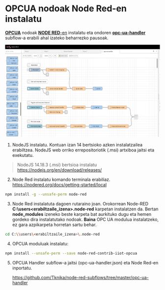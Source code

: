 # OPCUA nodoak Node Red-en instalatu

[**OPCUA**](https://opcfoundation.org/) nodoak [**NODE RED**-en](https://nodered.org/) instalatu eta ondoren [**opc-ua-handler**](https://github.com/Tknika/node-red-subflows/tree/master/opc-ua-handler) subflow-a erabili ahal izateko beharrezko pausoak. 


<p align="center">
  <img src="/Irudiak/OPCUAhandler.png" width="624" height="300">
</p>


1. NodeJS instalatu. Kontuan izan 14 bertsioko azken instalatzailea erabiltzea. NodeJS web orriko errepositoriotik (.msi) artxiboa jaitsi eta exekutatu.
> NodeJS 14.18.3 (.msi) bertsioa instalatu https://nodejs.org/en/download/releases/

2. Node Red instalatu komando terminala erabiliaz. https://nodered.org/docs/getting-started/local
~~~sh
npm install -g --unsafe-perm node-red
~~~

3. Node Red instalatuta dagoen rutaraino joan. Orokorrean Node-RED **C:\\users\<erabiltzaile_izena>\.node-red** karpetan instalatzen da. Bertan **node_modules**  izeneko beste karpeta bat aurkituko dugu eta hemen gordeko dira instalatutako nodoak. **Baina** OPC UA modulua instalatzeko, ez gara azpikarpeta horretan sartu behar.

~~~sh
cd C:\\users\<erabiltzaile_izena>\.node-red
~~~

4. OPCUA moduluak instalatu:
~~~sh
npm install --unsafe-perm --save node-red-contrib-iiot-opcua
~~~
5. OPCUA Handler subflow-a jaitsi (opc-ua-handler.json) eta Node Red-en inportatu.

   https://github.com/Tknika/node-red-subflows/tree/master/opc-ua-handler

